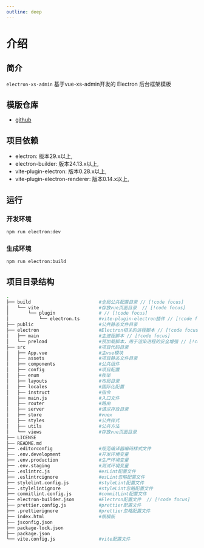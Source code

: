 ```yaml
---
outline: deep
---
```


# 介绍

## 简介

`electron-xs-admin` 基于vue-xs-admin开发的 Electron 后台框架模板

## 模版仓库

- [github](https://github.com/jsxiaosi/electron-xs-admin)

## 项目依赖

- electron: 版本29.x以上,
- electron-builder: 版本24.13.x以上,
- vite-plugin-electron: 版本0.28.x以上,
- vite-plugin-electron-renderer: 版本0.14.x以上,

## 运行

### 开发环境

```bash
npm run electron:dev
```

### 生成环境

```bash
npm run electron:build
```

## 项目目录结构

```bash
.
├── build                         #全局公共配置目录 // [!code focus]
│   └── vite                      #存放vue页面目录  // [!code focus]
│       └── plugin                # // [!code focus]
│           └── electron.ts       #vite-plugin-electron插件 // [!code focus]
├── public                        #公共静态文件目录
├── electron                      #Electron相关的进程脚本 // [!code focus]
│   ├── main                      #主进程脚本 // [!code focus]
│   └── preload                   #预加载脚本，用于渲染进程的安全增强 // [!code focus]
├── src                           #项目代码目录
│   ├── App.vue                   #主vue模块
│   ├── assets                    #项目静态文件目录
│   ├── components                #公共组件
│   ├── config                    #项目配置
│   ├── enum                      #枚举
│   ├── layouts                   #布局目录
│   ├── locales                   #国际化配置
│   ├── instruct                  #指令
│   ├── main.js                   #入口文件
│   ├── router                    #路由
│   ├── server                    #请求存放目录
│   ├── store                     #vuex
│   ├── styles                    #公共样式
│   ├── utils                     #公共方法
│   └── views                     #存放vue页面目录
├── LICENSE
├── README.md
├── .editorconfig                 #规范编译器编码样式文件
├── .env.development              #开发环境变量
├── .env.production               #生产环境变量
├── .env.staging                  #测试环境变量
├── .eslintrc.js                  #esLint配置文件
├── .eslintrcignore               #esLint忽略配置文件
├── stylelint.config.js           #styleLint配置文件
├── .stylelintignore              #styleLint忽略配置文件
├── commitlint.config.js          #commitLint配置文件
├── electron-builder.json         #Electron配置文件  // [!code focus]
├── prettier.config.js            #prettier配置文件
├── .prettierignore               #prettier忽略配置文件
├── index.html                    #根模板
├── jsconfig.json
├── package-lock.json
├── package.json
└── vite.config.js                #vite配置文件
```
